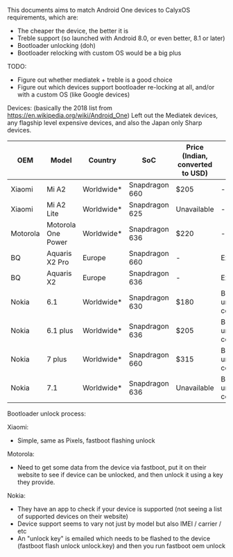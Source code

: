 This documents aims to match Android One devices to CalyxOS requirements, which are:

* The cheaper the device, the better it is
* Treble support (so launched with Android 8.0, or even better, 8.1 or later)
* Bootloader unlocking (doh)
* Bootloader relocking with custom OS would be a big plus

TODO:
* Figure out whether mediatek + treble is a good choice
* Figure out which devices support bootloader re-locking at all, and/or with a custom OS (like Google devices)

Devices: (basically the 2018 list from https://en.wikipedia.org/wiki/Android_One)
Left out the Mediatek devices, any flagship level expensive devices, and also the Japan only Sharp devices.

| OEM | Model | Country | SoC | Price (Indian, converted to USD) | Details |
|-----|-------|---------|-----|----------------------------------|---------|
| Xiaomi | Mi A2 | Worldwide* | Snapdragon 660 | $205 | - |
| Xiaomi | Mi A2 Lite | Worldwide* | Snapdragon 625 | Unavailable | - |
| Motorola | Motorola One Power | Worldwide* | Snapdragon 636 | $220 | - |
| BQ | Aquaris X2 Pro | Europe | Snapdragon 660 | - | Expensive |
| BQ | Aquaris X2 | Europe | Snapdragon 636 | - | Expensive |
| Nokia | 6.1 | Worldwide* | Snapdragon 630 | $180 | Bootloader unlock concerns |
| Nokia | 6.1 plus | Worldwide* | Snapdragon 636 | $205 | Bootloader unlock concerns |
| Nokia | 7 plus | Worldwide* | Snapdragon 660 | $315 | Bootloader unlock concerns |
| Nokia | 7.1 | Worldwide* | Snapdragon 636 | Unavailable | Bootloader unlock concerns |


Bootloader unlock process:

Xiaomi:
* Simple, same as Pixels, fastboot flashing unlock

Motorola:
* Need to get some data from the device via fastboot, put it on their website to see if device can be unlocked, and then unlock it using a key they provide.

Nokia:
* They have an app to check if your device is supported (not seeing a list of supported devices on their website)
* Device support seems to vary not just by model but also IMEI / carrier / etc
* An "unlock key" is emailed which needs to be flashed to the device (fastboot flash unlock unlock.key) and then you run fastboot oem unlock
